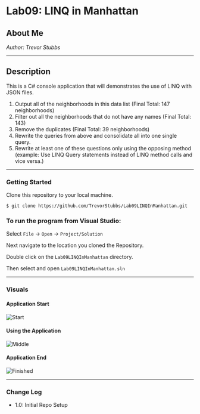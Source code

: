 # Lab09: LINQ in Manhattan

## About Me

*Author: Trevor Stubbs*

----

## Description 
This is a C# console application that will demonstrates the use of LINQ with JSON files.
1. Output all of the neighborhoods in this data list (Final Total: 147 neighborhoods)
1. Filter out all the neighborhoods that do not have any names (Final Total: 143)
1. Remove the duplicates (Final Total: 39 neighborhoods)
1. Rewrite the queries from above and consolidate all into one single query.
1. Rewrite at least one of these questions only using the opposing method (example: Use LINQ Query statements instead of LINQ method calls and vice versa.)

---

### Getting Started
Clone this repository to your local machine.

```
$ git clone https://github.com/TrevorStubbs/Lab09LINQInManhattan.git
```

### To run the program from Visual Studio:
Select ```File``` -> ```Open``` -> ```Project/Solution```

Next navigate to the location you cloned the Repository.

Double click on the ```Lab09LINQInManhattan``` directory.

Then select and open ```Lab09LINQInManhattan.sln```

---

### Visuals
#### Application Start
![Start](images/Lab03Start.png)
#### Using the Application
![Middle](images/Lab03Mid.png)
#### Application End
![Finished](images/Lab03Fin.png)


---

### Change Log
- 1.0: Initial Repo Setup
